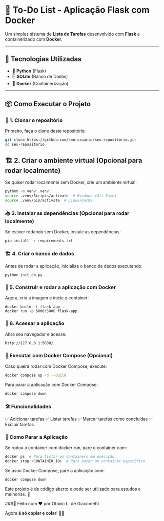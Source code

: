 # 📝 To-Do List - Aplicação Flask com Docker  

Um simples sistema de **Lista de Tarefas** desenvolvido com **Flask** e containerizado com **Docker**.  

---

## 🚀 Tecnologias Utilizadas  
- 🐍 **Python** (Flask)  
- 🗄 **SQLite** (Banco de Dados)  
- 🐳 **Docker** (Containerização)  

---

## 📦 Como Executar o Projeto  

### 🔧 **1. Clonar o repositório**  
Primeiro, faça o clone deste repositório:  
```bash
git clone https://github.com/seu-usuario/seu-repositorio.git
cd seu-repositorio
```

## 🏗 2. Criar o ambiente virtual (Opcional para rodar localmente)

Se quiser rodar localmente sem Docker, crie um ambiente virtual:
```bash
python -m venv .venv
source .venv/Scripts/activate  # Windows (Git Bash)
source .venv/bin/activate  # Linux/macOS
```

### 📥 3. Instalar as dependências (Opcional para rodar localmente)

Se estiver rodando sem Docker, instale as dependências:
```bash
pip install -r requirements.txt
```
### 🏗 4. Criar o banco de dados

Antes de rodar a aplicação, inicialize o banco de dados executando:
```
python init_db.py
```
### 🐳 5. Construir e rodar a aplicação com Docker

Agora, crie a imagem e inicie o container:
```
docker build -t flask-app .
docker run -p 5000:5000 flask-app
```
### 📌 6. Acessar a aplicação

Abra seu navegador e acesse:
```bash
http://127.0.0.1:5000/
```
### 🚀 Executar com Docker Compose (Opcional)

Caso queira rodar com Docker Compose, execute:
```bash
docker compose up -d --build
```
Para parar a aplicação com Docker Compose:
```bash
docker compose down
```
### 🛠 Funcionalidades

✅ Adicionar tarefas
✅ Listar tarefas
✅ Marcar tarefas como concluídas
✅ Excluir tarefas

### 🛑 Como Parar a Aplicação

Se rodou o container com docker run, pare o container com:
```bash
docker ps  # Para listar os containers em execução
docker stop <CONTAINER_ID>  # Para parar um container específico
```
Se usou Docker Compose, pare a aplicação com:
```bash
docker compose down
```
Este projeto é de código aberto e pode ser utilizado para estudos e melhorias. 🚀

###📌 Feito com ❤️ por Otávio L. de Giacometti


Agora **é só copiar e colar**! 🚀🔥 
